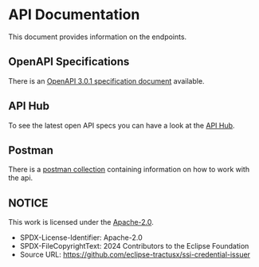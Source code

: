 # API Documentation

This document provides information on the endpoints.

## OpenAPI Specifications

There is an [OpenAPI 3.0.1 specification document](./issuer-service.yaml) available.

## API Hub

To see the latest open API specs you can have a look at the [API Hub](https://eclipse-tractusx.github.io/api-hub/ssi-credential-issuer/).

## Postman

There is a [postman collection](./postman) containing information on how to work with the api.

## NOTICE

This work is licensed under the [Apache-2.0](https://www.apache.org/licenses/LICENSE-2.0).

- SPDX-License-Identifier: Apache-2.0
- SPDX-FileCopyrightText: 2024 Contributors to the Eclipse Foundation
- Source URL: https://github.com/eclipse-tractusx/ssi-credential-issuer